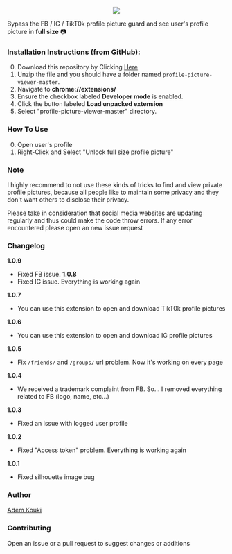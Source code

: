 <p align="center">
  <img src="https://i.imgur.com/JVoYjlC.png">
</p>


Bypass the FB / IG / TikT0k profile picture guard and see user's profile picture in __full size__ 📷

### Installation Instructions (from GitHub):

0. Download this repository by Clicking [Here](https://github.com/HannoMartinus/profile-picture-viewer/archive/refs/heads/master.zip)
1. Unzip the file and you should have a folder named `profile-picture-viewer-master`.
2. Navigate to **chrome://extensions/** 
3. Ensure the checkbox labeled **Developer mode** is enabled. 
4. Click the button labeled **Load unpacked extension**
5. Select "profile-picture-viewer-master" directory.

### How To Use

0. Open user's profile
1. Right-Click and Select "Unlock full size profile picture"

### Note

I highly recommend to not use these kinds of tricks to find and view private profile pictures, because all people like to maintain some privacy and they don't want others to disclose their privacy.

Please take in consideration that social media websites are updating regularly and thus could make the code throw errors. If any error encountered please open an new issue request

### Changelog
__1.0.9__
- Fixed FB issue.
__1.0.8__
- Fixed IG issue. Everything is working again

__1.0.7__
- You can use this extension to open and download TikT0k profile pictures

__1.0.6__
- You can use this extension to open and download IG profile pictures

__1.0.5__
- Fix `/friends/` and `/groups/` url problem. Now it's working on every page

__1.0.4__
- We received a trademark complaint from FB. So... I removed everything related to FB (logo, name, etc...)

__1.0.3__
- Fixed an issue with logged user profile

__1.0.2__
- Fixed "Access token" problem. Everything is working again

__1.0.1__
- Fixed silhouette image bug

### Author

[Adem Kouki](https://github.com/Ademking)

### Contributing

Open an issue or a pull request to suggest changes or additions

